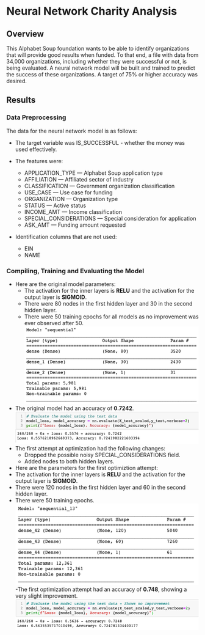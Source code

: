 # Neural Network Charity Analysis
## Overview
This Alphabet Soup foundation wants to be able to identify organizations that will provide good results when funded.
To that end, a file with data from 34,000 organizations, including whether they were successful or not, is being evaluated.
A neural network model will be built and trained to predict the success of these organizations.
A target of 75% or higher accuracy was desired.

## Results
### Data Preprocessing
The data for the neural network model is as follows:
- The target variable was IS_SUCCESSFUL - whether the money was used effectively.

- The features were:
  - APPLICATION_TYPE — Alphabet Soup application type
  - AFFILIATION — Affiliated sector of industry
  - CLASSIFICATION — Government organization classification
  - USE_CASE — Use case for funding
  - ORGANIZATION — Organization type
  - STATUS — Active status
  - INCOME_AMT — Income classification
  - SPECIAL_CONSIDERATIONS — Special consideration for application
  - ASK_AMT — Funding amount requested
  
- Identification columns that are not used:
  - EIN
  - NAME
### Compiling, Training and Evaluating the Model
- Here are the original model parameters:<br>
  - The activation for the inner layers is <b>RELU</b> and the activation for the output layer is <b>SIGMOID</b>.<br>
  - There were 80 nodes in the first hidden layer and 30 in the second hidden layer.<br>
  - There were 50 training epochs for all models as no improvement was ever observed after 50.<br>
<img src=Resources\Original_Model.png></img><br>
- The original model had an accuracy of <b>0.7242</b>.
<img src=Resources\Original_Performance.png></img><br>
- The first attempt at optimization had the following changes:
  - Dropped the possible noisy SPECIAL_CONSIDERATIONS field.
  - Added nodes to both hidden layers.
 - Here are the parameters for the first optimiztion attempt:
  - The activation for the inner layers is <b>RELU</b> and the activation for the output layer is <b>SIGMOID</b>.<br>
  - There were 120 nodes in the first hidden layer and 60 in the second hidden layer.<br>
  - There were 50 training epochs.<br>
<img src=Resources\Optimization1_Model.png></img><br>
 -The first optimization attempt had an accuracy of <b>0.748</b>, showing a very slight improvement.
  <img src=Resources\Optimization1_Performance.png></img><br>
